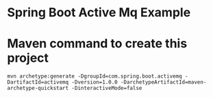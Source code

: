 # Spring Boot Active Mq Example

# Maven command to create this project
```
mvn archetype:generate -DgroupId=com.spring.boot.activemq -DartifactId=activemq -Dversion=1.0.0 -DarchetypeArtifactId=maven-archetype-quickstart -DinteractiveMode=false
```
